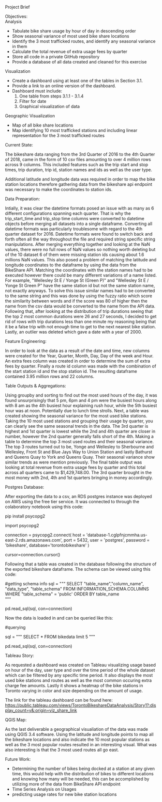 Project Brief

Objectives:  
  Analysis
 * Tabulate bike share usage by hour of day in descending order
 * Show seasonal variance of most used bike share locations
 * Identify the 3 most trafficked routes, and identify any seasonal variance in them
 * Calculate the total revenue of extra usage fees by quarter
 * Store all code in a private GitHub repository
 * Provide a database of all data created and cleaned for this exercise
  
  Visualization
 * Create a dashboard using at least one of the tables in Section 3.1.
 * Provide a link to an online version of the dashboard. 
 * Dashboard must include: 
     1. One table from steps 3.1.1 - 3.1.4
     2. Filter for date
     3. Graphical visualization of data
  
  Geographic Visualization
* Map of all bike share locations
* Map identifying 10 most trafficked stations and including linear
representation for the 3 most trafficked routes

Current State:

The bikeshare data ranging from the 3rd Quarter of 2016 to the 4th Quarter of 2018, came in the form of 10 csv files amounting to over 4 million rows across 9 columns. This included features such as the trip start and stop times, trip duration, trip id, station names and ids as well as the user type.

Additional latitude and longitude data was required in order to map the bike station locations therefore gathering data from the bikeshare api endpoint was necessary to make the coordinates to station ids.

Data Preparation:

Intially, it was clear the datetime formats posed an issue with as many as 6 different configurations spanning each quarter. That is why the trip_start_time and trip_stop time columns were converted to datetime objects before merging all datasets into a single dataframe. Converting all datetime formats was particularly troublesome with regard to the 4th quarter dataset for 2016. Datetime formats were found to switch back and forth often all the way throughout the file and required string specific string manipulations. After merging everything together and looking at the NaN values, there were no full rows of NaN values so nothing worth deleting but of the 10 dataset 6 of them were missing station ids causing about 1.6 millions NaN values. This also posed a problem of matching the latitude and longitude coordinates to the dataframe by using the data from the BikeShare API. Matching the coordinates with the station names had to be executed however there could be many different variations of a name listed. For example, "Wellesley St E / Yonge St (Green P)" and "Wellesley St E / Yonge St Green P" have the same station id but not the same station name, not exactly anyways. To solve this issue similar names had to be converted to the same string and this was done by using the fuzzy ratio which score the similarity between words and if the score was 80 of higher then the name from the csv data would be converted to the name from the API data. Following that, after looking at the distribution of trip durations seeing that the top 2 most common durations were 26 and 27 seconds, I decided to get rid of rows with trip durations less than one minute my reasoning being that it be a false trip with not enough time to get to the next nearest bike station. Lastly, an outlier was deleted which gave a date with a year of 2000.

Feature Engineering:

In order to look at the data as a result of the date and time, new columns were created for the Year, Quarter, Month, Day, Day of the week and Hour. An extra fees column was created in order to determine the sum of extra fees by quarter. Finally a route id column was made with the combination of the start station id and the stop station id. The resulting dataframe contained 3.95 million rows and 22 columns.

Table Outputs & Aggregations:

Using groupby and sorting to find out the most used hours of the day, it was found unsurprisingly that 5 pm, 6pm and 4 pm were the busiest hours along with 8 am as the 4th busiest hour explaining rush hour, while the 5th busiest hour was at noon. Potentially due to lunch time strolls. Next, a table was created showing the seasonal variance for the most used bike stations. Taking the 10 most used stations and grouping their usage by quarter, you can clearly see the same seasonal trends in the data. The 3rd quarter is highest and 1st quarter is lowest while the 2nd and 4th quarter are closer in number, however the 2nd quarter generally falls short of the 4th. Making a table to determine the top 3 most used routes and their seasonal variance. The top 3 routes turned out to be, Yonge and Wellesley to Sherbourne and Wellesley, Front St and Blue Jays Way to Union Station and lastly Bathurst and Queens Quay to York and Queens Quay. Their seasonal variance show similar trends as were mention previously. The final table output was looking at total revenue from extra usage fees by quarter and this total across all quarters came to $1,429,748.00. The 3rd quarter brought in the most money with 2nd, 4th and 1st quarters bringing in money accordingly.

Postgres Database:

After exporting the data to a csv, an RDS postgres instance was deployed on AWS using the free tier service.
It was connected to through the colaboratory notebook using this code:

pip install psycopg2

import psycopg2

connection = psycopg2.connect(
    host = 'database-1.cglpfnjcmmha.us-east-2.rds.amazonaws.com',
    port = 5432,
    user = 'postgres',
    password = 'bikeshare',
    database='torontobikeshare'
    )

cursor=connection.cursor()

Following that a table was created in the database following the structure of the exported bikeshare dataframe. 
The schema can be viewed using this code:

#getting schema info
sql = """
SELECT "table_name","column_name", "data_type", "table_schema"
FROM INFORMATION_SCHEMA.COLUMNS
WHERE "table_schema" = 'public'
ORDER BY table_name  
"""

pd.read_sql(sql, con=connection)

Now the data is loaded in and can be queried like this:

#querying

sql = """
SELECT *
FROM bikedata
limit 5
"""

pd.read_sql(sql, con=connection)

Tableau Story:

As requested a dashboard was created on Tableau visualizing usage based on hour of the day, user type and over the time period of the whole dataset which can be filtered by any specific time period. It also displays the most used bike stations and routes as well as the most common occuring extra charge fee amounts. Lastly it shows a heatmap of the bike stations in Toronto varying in color and size depending on the amount of usage.

The link for the tableau dashboard can be found here: https://public.tableau.com/views/TorontoBikeshareDataAnalysis/Story1?:display_count=y&:origin=viz_share_link

QGIS Map:

As the last deliverable a geographical visualiation of the data was made using QGIS 3.4 software. Using the latitude and longitude points to map all the bikeshare locations and also indicate the 10 most popular stations as well as the 3 most popular routes resulted in an interesting visual. What was also interesting is that the 3 most used routes all go east.

Future Work:

* Determining the number of bikes being docked at a station at any given time, this would help with the distribution of bikes to different locations and knowing how many will be needed, this can be accomplished by utilizing more of the data from BikeShare API endpoint
* Time Series Analysis on Usages
* predicting usage rates for new bike station locations
